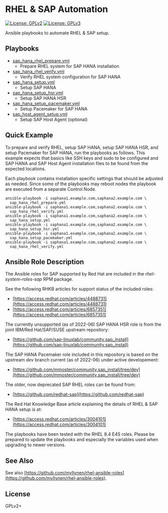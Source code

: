 # RHEL & SAP Automation

[![License: GPLv2](https://img.shields.io/badge/license-GPLv2-brightgreen.svg)](https://www.gnu.org/licenses/old-licenses/gpl-2.0.en.html)
[![License: GPLv3](https://img.shields.io/badge/license-GPLv3-brightgreen.svg)](https://www.gnu.org/licenses/gpl-3.0)

Ansible playbooks to automate RHEL & SAP setup.

## Playbooks

* [sap_hana_rhel_prepare.yml](sap_hana_rhel_prepare.yml)
  * Prepare RHEL system for SAP HANA installation
* [sap_hana_rhel_verify.yml](sap_hana_rhel_verify.yml)
  * Verify RHEL system configuration for SAP HANA
* [sap_hana_setup.yml](sap_hana_setup.yml)
  * Setup SAP HANA
* [sap_hana_setup_hsr.yml](sap_hana_setup_hsr.yml)
  * Setup SAP HANA HSR
* [sap_hana_setup_pacemaker.yml](sap_hana_setup_pacemaker.yml)
  * Setup Pacemaker for SAP HANA
* [sap_host_agent_setup.yml](sap_host_agent_setup.yml)
  * Setup SAP Host Agent (optional)

## Quick Example

To prepare and verify RHEL, setup SAP HANA, setup SAP HANA HSR, and
setup Pacemaker for SAP HANA, run the playbooks as follows. This example
expects that basics like SSH keys and sudo to be configured and SAP HANA
and SAP Host Agent installation files to be found from the expected
locations.

Each playbook contains installation specific settings that should be
adjusted as needed. Since some of the playbooks may reboot nodes the
playbook are executed from a separate Control Node.

```
ansible-playbook -i saphana1.example.com,saphana2.example.com \
  sap_hana_rhel_prepare.yml
ansible-playbook -i saphana1.example.com,saphana2.example.com \
  sap_hana_rhel_verify.yml
ansible-playbook -i saphana1.example.com,saphana2.example.com \
  sap_hana_setup.yml
ansible-playbook -i saphana1.example.com,saphana2.example.com \
  sap_hana_setup_hsr.yml
ansible-playbook -i saphana1.example.com,saphana2.example.com \
  sap_hana_setup_pacemaker.yml
ansible-playbook -i saphana1.example.com,saphana2.example.com \
  sap_hana_rhel_verify.yml
```

## Ansible Role Description

The Ansible roles for SAP supported by Red Hat are included in the
_rhel-system-roles-sap_ RPM package.

See the following RHKB articles for support status of the included roles:

* [https://access.redhat.com/articles/4488731](https://access.redhat.com/articles/4488731)
* [https://access.redhat.com/articles/6857351](https://access.redhat.com/articles/6857351)

The currently unsupported (as of 2022-06) SAP HANA HSR role is from the
joint IBM/Red Hat/SAP/SUSE upstream repository:

* [https://github.com/sap-linuxlab/community.sap_install](https://github.com/sap-linuxlab/community.sap_install)

The SAP HANA Pacemaker role included in this repository is based on the
upstream _dev_ branch current (as of 2022-06) under active developement:

* [https://github.com/mmoster/community.sap_install/tree/dev](https://github.com/mmoster/community.sap_install/tree/dev)

The older, now deprecated SAP RHEL roles can be found from:

* [https://github.com/redhat-sap](https://github.com/redhat-sap)

The Red Hat Knowledge Base article explaining the details of RHEL & SAP
HANA setup is at:

* [https://access.redhat.com/articles/3004101](https://access.redhat.com/articles/3004101)

The playbooks have been tested with the RHEL 8.4 E4S roles. Please be
prepared to update the playbooks and especially the variables used when
upgrading to newer versions.

## See Also

See also
[https://github.com/myllynen/rhel-ansible-roles](https://github.com/myllynen/rhel-ansible-roles).

## License

GPLv2+

